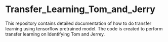 # Transfer_Learning_Tom_and_Jerry

This repository contains detailed documentation of how to do transfer learning using tensorflow pretrained model. The code is created to perform transfer learning on Identifying Tom and Jerrey.
